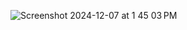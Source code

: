 ![Screenshot 2024-12-07 at 1 45 03 PM](https://github.com/user-attachments/assets/506d9277-5fd0-453e-8b99-6acb303760c3)
